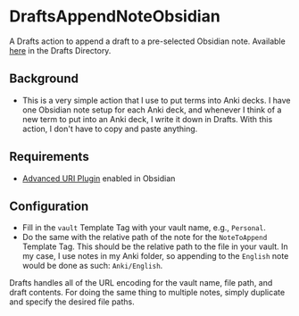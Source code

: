 # DraftsAppendNoteObsidian
A Drafts action to append a draft to a pre-selected Obsidian note. Available [here](https://directory.getdrafts.com/a/2Uo) in the Drafts Directory.

## Background
- This is a very simple action that I use to put terms into Anki decks. I have one Obsidian note setup for each Anki deck, and whenever I think of a new term to put into an Anki deck, I write it down in Drafts. With this action, I don't have to copy and paste anything. 

## Requirements
- [Advanced URI Plugin](https://github.com/Vinzent03/obsidian-advanced-uri) enabled in Obsidian 

## Configuration
- Fill in the `vault` Template Tag with your vault name, e.g., `Personal`. 
- Do the same with the relative path of the note for the `NoteToAppend` Template Tag. This should be the relative path to the file in your vault. In my case, I use notes in my Anki folder, so appending to the `English` note would be done as such: `Anki/English`. 

Drafts handles all of the URL encoding for the vault name, file path, and draft contents. For doing the same thing to multiple notes, simply duplicate and specify the desired file paths. 
